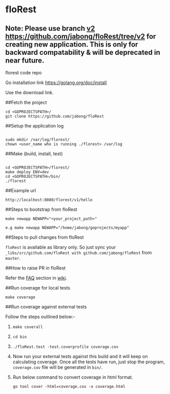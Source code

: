 # floRest

## Note: Please use branch [v2](https://github.com/jabong/floRest/tree/v2) https://github.com/jabong/floRest/tree/v2 for creating new application. This is only for backward compatability & will be deprecated in near future. 

florest code repo

Go installation link
https://golang.org/doc/install

Use the download link.

##Fetch the project

```
cd <GOPROJECTSPATH>/
git clone https://github.com/jabong/floRest
```

##Setup the application log
```

sudo mkdir /var/log/florest/
chown <user_name who is running ./florest> /var/log
```

##Make (build, install, test)
```

cd <GOPROJECTSPATH>/florest/
make deploy ENV=dev
cd <GOPROJECTSPATH>/bin/
./florest
```

##Example url
```
http://localhost:8080/florest/v1/hello
```

##Steps to bootstrap from floRest
```
make newapp NEWAPP="<your_project_path>"

e.g make newapp NEWAPP="/home/jabong/goprojects/myapp"
```

##Steps to pull changes from floRest

`floRest` is available as library only. So just sync your `_libs/src/github.com/floRest with github.com/jabong/floRest` from `master`.

##How to raise PR in floRest

Refer the [FAQ](https://wiki.jira.rocket-internet.de/display/INDFAS/florest-FAQ) section in [wiki](https://wiki.jira.rocket-internet.de/display/INDFAS/floRest+Framework).

##Run coverage for local tests

```
make coverage
```

##Run coverage against external tests

Follow the steps outlined below:-

1. `make coverall`
2. `cd bin`
3. `./floRest.test -test.coverprofile coverage.cov`
4. Now run your external tests against this build and it will keep on calculating coverage. Once all the tests have run, just stop the program, `coverage.cov` file will be generated in `bin/`.
5. Run  below command to convert coverage in html format.
   
   ```
   go tool cover -html=coverage.cov -o coverage.html
   ```

